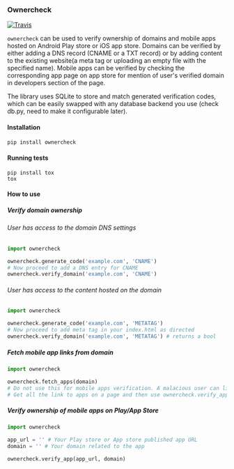 ### Ownercheck

[![Travis](https://img.shields.io/travis/FallibleInc/ownercheck.svg?maxAge=2592000)](https://github.com/FallibleInc/ownercheck)

`ownercheck` can be used to verify ownership of domains and mobile apps hosted on Android Play store or iOS app store. Domains can be verified by either adding a DNS record (CNAME or a TXT record) or by adding content to the existing website(a meta tag or uploading an empty file with the specified name). Mobile apps can be verified by checking the corresponding app page on app store for mention of user's verified domain in developers section of the page. 

The library uses SQLite to store and match generated verification codes, which can be easily swapped with any database backend you use (check db.py, need to make it configurable later).

#### Installation

``` bash
pip install ownercheck
````

#### Running tests

````
pip install tox 
tox
````


#### How to use

##### Verify domain ownership

###### User has access to the domain DNS settings

``` python
import ownercheck

ownercheck.generate_code('example.com', 'CNAME') 
# Now proceed to add a DNS entry for CNAME
ownercheck.verify_domain('example.com', 'CNAME')
```

###### User has access to the content hosted on the domain

``` python
import ownercheck

ownercheck.generate_code('example.com', 'METATAG') 
# Now proceed to add meta tag in your index.html as directed
ownercheck.verify_domain('example.com', 'METATAG') # returns a bool
```


##### Fetch mobile app links from domain

``` python
import ownercheck

ownercheck.fetch_apps(domain) 
# Do not use this for mobile apps verification. A malacious user can link to apps they do not own.
# Get all the link to apps on a page and then use ownercheck.verify_app instead.
```


##### Verify ownership of mobile apps on Play/App Store 

``` python
import ownercheck

app_url = '' # Your Play store or App store published app URL    
domain = '' # Your domain related to the app    

ownercheck.verify_app(app_url, domain)
```


